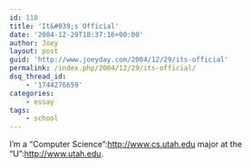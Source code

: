 ```yaml
---
id: 118
title: 'It&#039;s Official'
date: '2004-12-29T18:37:16+00:00'
author: Joey
layout: post
guid: 'http://www.joeyday.com/2004/12/29/its-official'
permalink: /index.php/2004/12/29/its-official/
dsq_thread_id:
    - '1744276659'
categories:
    - essay
tags:
    - school
---
```


I’m a “Computer Science”:http://www.cs.utah.edu major at the “U”:http://www.utah.edu.